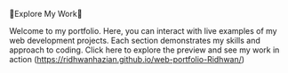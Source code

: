 🌟Explore My Work🌟

Welcome to my portfolio. Here, you can interact with live examples of my web development projects. Each section demonstrates my skills and approach to coding. Click here to explore the preview and see my work in action (https://ridhwanhazian.github.io/web-portfolio-Ridhwan/)
